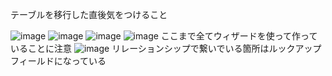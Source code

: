 テーブルを移行した直後気をつけること

![image](https://github.com/yumi100/sample/assets/116421936/526e5bdc-c695-4a3c-8ced-f7b50899d9ad)
![image](https://github.com/yumi100/sample/assets/116421936/46064a95-371c-4273-99a8-ba942235e44c)
![image](https://github.com/yumi100/sample/assets/116421936/fc2dfa05-0cd8-4434-9d3d-12c65450f0e1)
![image](https://github.com/yumi100/sample/assets/116421936/bc833f6d-53a7-4459-ab8c-11ef577571b6)
ここまで全てウィザードを使って作っていることに注意
![image](https://github.com/yumi100/sample/assets/116421936/c517d32a-739c-4e9a-95bb-dc6d65890ff8)
リレーションシップで繋いでいる箇所はルックアップフィールドになっている
